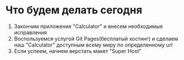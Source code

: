 # Что будем делать сегодня
1) Закончим приложение "Calculator" и внесем необходимые исправления
2) Воспользуемся услугой Git Pages(бесплатый хостинг) и сделаем наш "Calculator" доступным всему миру по определенному url
3) Если успеем, начнем верстать макет "Super Host"
